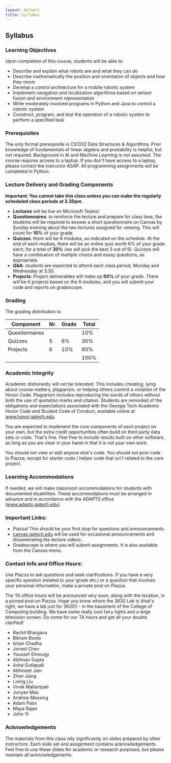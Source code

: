 ```yaml
---
layout: default
title: Syllabus
---
```


## Syllabus

### Learning Objectives
Upon completion of this course, students will be able to:
* Describe and explain what robots are and what they can do
* Describe mathematically the position and orientation of objects and how they move 
* Develop a control architecture for a mobile robotic system 
* Implement navigation and localization algorithms based on sensor fusion and environment representation 
* Write moderately involved programs in Python and Java to control a robotic system 
* Construct, program, and test the operation of a robotic system to perform a specified task

### Prerequisites
The only formal prerequisite is CS1332 Data Structures & Algorithms. Prior knowledge of fundamentals of linear algebra and probability is helpful, but not required.  Background in AI and Machine Learning is not assumed.
The course requires access to a laptop.  If you don’t have access to a laptop, please contact the instructor ASAP.  All programming assignments will be completed in Python.

### Lecture Delivery and Grading Components

**Important: You cannot take this class unless you can make the regularly scheduled class periods at 3.30pm**.

- **Lectures** will be live on Microsoft Teams! 
- **Questionnaires**: to reinforce the lecture and prepare for class time, the students will be required to answer a short questionnaire on Canvas by Sunday evening about the two lectures assigned for viewing. This will count for **10%** of your grade.
- **Quizzes**: there will be 6 modules, as indicated on the schedule. At the end of each module, there will be an online quiz worth 6% of your grade each, for a total of **30%** (we will pick the best 5 out of 6). Quizzes will have a combination of multiple choice and essay questions, as appropriate.
- **Q&A**: students are expected to attend each class period, Monday and Wednesday at 3.30. <!-- Class will start with a 30 minute quick review and Q&A, followed by project-related activities (see below). -->
- **Projects**: <!-- each project will additionally have a powerpoint template that will have to be submitted on Gradescope as a pdf and, possibly accompanied with code and/or videos. --> <!-- Project are released and are due on Fridays, and p -->Project deliverables will make up **60%** of your grade. There will be 6 projects based on the 6 modules, and you will submit your code and reports on gradescope. 

### Grading
The grading distribution is:

| Component      | Nr. | Grade | Total |
|----------------|-----|-------|-------|
| Questionnaires |     |       |  10%  |
| Quizzes        | 5   | 6%    |  30%  |
| Projects       | 6   | 10%   |  60%  |
|                |     |       | 100%  |

<!-- The Late policy for this course will be 20% per day late. -->

### Academic Integrity
Academic dishonesty will not be tolerated. This includes cheating, lying about course matters, plagiarism, or helping others commit a violation of the Honor Code. Plagiarism includes reproducing the words of others without both the use of quotation marks and citation. Students are reminded of the obligations and expectations associated with the Georgia Tech Academic Honor Code and Student Code of Conduct, available online at www.honor.gatech.edu. 

You are expected to implement the core components of each project on your own, but the extra credit opportunities often build on third party data sets or code. That's fine. Feel free to include results built on other software, as long as you are clear in your hand-in that it is not your own work.

You should not view or edit anyone else's code. You should not post code to Piazza, except for starter code / helper code that isn't related to the core project.

### Learning Accommodations
If needed, we will make classroom accommodations for students with documented disabilities. These accommodations must be arranged in advance and in accordance with the ADAPTS office (www.adapts.gatech.edu).

### Important Links:
* Piazza! This should be your first stop for questions and announcements.
* [canvas.gatech.edu](https://canvas.gatech.edu/) will be used for occasional announcements and disseminating the lecture videos .
* Gradescope is where you will submit assignments. It is also available from the Canvas menu.

### Contact Info and Office Hours:
Use Piazza to ask questions and seek clarifications. If you have a very specific question (related to your grade etc.) or a question that involves your personal information, make a private post on Piazza.

The TA office hours will be announced very soon, along with the location, in a pinned post on Piazza. Hope you know where the 3630 Lab is (that's right, we have a lab just for 3630!) - in the basement of the College of Computing building. We have some really cool fairy lights and a large television screen. Do come for our TA hours and get all your doubts clarified! 

* Rachit Bhargava
* Bikram Boote
* Ishan Chadha
* Jerred Chen
* Youssef Elmougy
* Abhinav Gupta
* Asha Gutlapalli
* Abhineet Jain
* Zhen Jiang
* Lixing Liu
* Vivek Mallampati
* Junyan Mao
* Andrew Messing
* Adam Patni
* Maya Rajan
* John Yi

### Acknowledgements
The materials from this class rely significantly on slides prepared by other instructors. Each slide set and assignment contains acknowledgements. Feel free to use these slides for academic or research purposes, but please maintain all acknowledgements.
